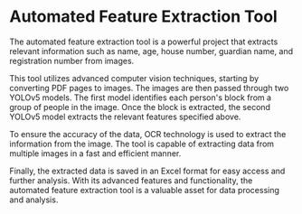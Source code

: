 # Automated Feature Extraction Tool
The automated feature extraction tool is a powerful project that extracts relevant information such as name, age, house number, guardian name, and registration number from images.

This tool utilizes advanced computer vision techniques, starting by converting PDF pages to images. The images are then passed through two YOLOv5 models. The first model identifies each person's block from a group of people in the image. Once the block is extracted, the second YOLOv5 model extracts the relevant features specified above.

To ensure the accuracy of the data, OCR technology is used to extract the information from the image. The tool is capable of extracting data from multiple images in a fast and efficient manner.

Finally, the extracted data is saved in an Excel format for easy access and further analysis. With its advanced features and functionality, the automated feature extraction tool is a valuable asset for data processing and analysis.
